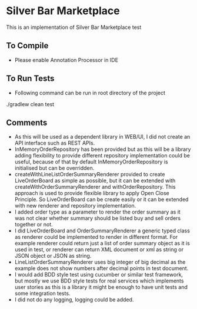 # Silver Bar Marketplace

This is an implementation of Silver Bar Marketplace test

## To Compile

- Please enable Annotation Processor in IDE

## To Run Tests

- Following command can be run in root directory of the project

./gradlew clean test

## Comments

- As this will be used as a dependent library in WEB/UI, I did not create an API interface such as REST APIs.
- InMemoryOrderRepository has been provided but as this will be a library adding flexibility to provide different repository implementation could be useful, because of that by default InMemoryOrderRepository is initialised but can be overridden.
- createWithLineListOrderSummaryRenderer provided to create LiveOrderBoard as simple as possible, but it can be extended with createWithOrderSummaryRenderer and withOrderRepository. This approach is used to provide flexible library to apply Open Close Principle. So LiveOrderBoard can be create easily or it can be extended with new renderer and repository implementation.
- I added order type as a parameter to render the order summary as it was not clear whether summary should be listed buy and sell orders together or not.
- I did LiveOrderBoard and OrderSummaryRenderer a generic typed class as renderer could be implemented to render in different format. For example renderer could return just a list of order summary object as it is used in test, or renderer can return XML document or xml as string or JSON object or JSON as string.
- LineListOrderSummaryRenderer uses big integer of big decimal as the example does not show numbers after decimal points in test document.
- I would add BDD style test using cucumber or similar test framework, but mostly we use BDD style tests for real services which implements user stories as this is a library it might be enough to have unit tests and some integration tests.
- I did not do any logging, logging could be added.
